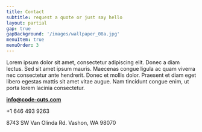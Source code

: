 ```yaml
---
title: Contact
subtitle: request a quote or just say hello
layout: partial
gap: true
gapBackground: '/images/wallpaper_08a.jpg'
menuItem: true
menuOrder: 3
---
```

Lorem ipsum dolor sit amet, consectetur adipiscing elit. Donec a diam lectus. Sed sit amet ipsum mauris. Maecenas congue ligula ac quam viverra nec consectetur ante hendrerit. Donec et mollis dolor. Praesent et diam eget libero egestas mattis sit amet vitae augue. Nam tincidunt congue enim, ut porta lorem lacinia consectetur.

**info@code-cuts.com**

+1 646 493 9263

8743 SW Van Olinda Rd.
Vashon, WA 98070